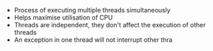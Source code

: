 - Process of executing multiple threads simultaneously
- Helps maximise utilisation of CPU
- Threads are independent, they don't affect the execution of other threads
- An exception in one thread will not interrupt other thra